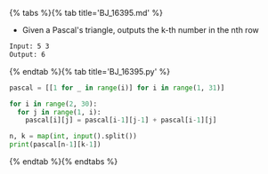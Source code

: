 {% tabs %}{% tab title='BJ_16395.md' %}

* Given a Pascal's triangle, outputs the k-th number in the nth row

```txt
Input: 5 3
Output: 6
```

{% endtab %}{% tab title='BJ_16395.py' %}

```py
pascal = [[1 for _ in range(i)] for i in range(1, 31)]

for i in range(2, 30):
  for j in range(1, i):
    pascal[i][j] = pascal[i-1][j-1] + pascal[i-1][j]

n, k = map(int, input().split())
print(pascal[n-1][k-1])
```

{% endtab %}{% endtabs %}
